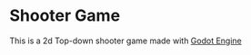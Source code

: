 # Shooter Game

This is a 2d Top-down shooter game made with [Godot Engine](https://godotengine.org/)
